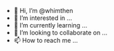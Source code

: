 - 👋 Hi, I’m @whimthen
- 👀 I’m interested in ...
- 🌱 I’m currently learning ...
- 💞️ I’m looking to collaborate on ...
- 📫 How to reach me ...

<!---
whimthen/whimthen is a ✨ special ✨ repository because its `README.md` (this file) appears on your GitHub profile.
You can click the Preview link to take a look at your changes.
--->
